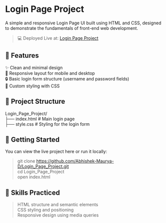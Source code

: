 # Login Page Project
A simple and responsive Login Page UI built using HTML and CSS, designed to demonstrate the fundamentals of front-end web development.

> 💻 Deployed Live at: [Login Page Project](https://abhishek-maurya-d.github.io/Login_Page_Project/)

## 🔧 Features
✨ Clean and minimal design  
📱 Responsive layout for mobile and desktop  
🔒 Basic login form structure (username and password fields)  
🎨 Custom styling with CSS  

## 📁 Project Structure
Login_Page_Project/  
├── index.html        # Main login page  
├── style.css         # Styling for the login form  

## 🚀 Getting Started
You can view the live project here or run it locally:
> git clone https://github.com/Abhishek-Maurya-D/Login_Page_Project.git  
> cd Login_Page_Project  
> open index.html

## 🧠 Skills Practiced
> HTML structure and semantic elements  
> CSS styling and positioning  
> Responsive design using media queries  
